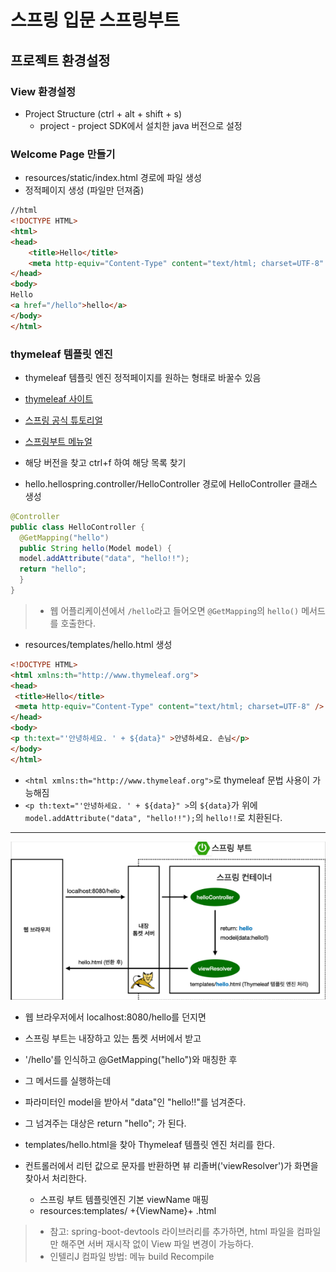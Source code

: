 # 스프링 입문 스프링부트

## 프로젝트 환경설정

### View 환경설정

- Project Structure (ctrl + alt + shift + s)
  - project - project SDK에서 설치한 java 버전으로 설정

### Welcome Page 만들기

- resources/static/index.html 경로에 파일 생성
- 정적페이지 생성 (파일만 던져줌)

```html
//html
<!DOCTYPE HTML>
<html>
<head>
    <title>Hello</title>
    <meta http-equiv="Content-Type" content="text/html; charset=UTF-8" />
</head>
<body>
Hello
<a href="/hello">hello</a>
</body>
</html>
```

### thymeleaf 템플릿 엔진

- thymeleaf 템플릿 엔진 정적페이지를 원하는 형태로 바꿀수 있음
- [thymeleaf 사이트](https://www.thymeleaf.org/)
- [스프링 공식 튜토리얼](https://spring.io/guides/gs/serving-web-content/)
- [스프링부트 메뉴얼](https://spring.io/projects/spring-boot#learn)
- 해당 버전을 찾고 ctrl+f 하여 해당 목록 찾기

- hello.hellospring.controller/HelloController 경로에 HelloController 클래스 생성

```java
@Controller
public class HelloController {
  @GetMapping("hello")
  public String hello(Model model) {
  model.addAttribute("data", "hello!!");
  return "hello";
  }
}
```

>- 웹 어플리케이션에서 `/hello`라고 들어오면 `@GetMapping`의 `hello()` 메서드를 호출한다.

- resources/templates/hello.html 생성

```html
<!DOCTYPE HTML>
<html xmlns:th="http://www.thymeleaf.org">
<head>
 <title>Hello</title>
 <meta http-equiv="Content-Type" content="text/html; charset=UTF-8" />
</head>
<body>
<p th:text="'안녕하세요. ' + ${data}" >안녕하세요. 손님</p>
</body>
</html>
```

- `<html xmlns:th="http://www.thymeleaf.org">`로 thymeleaf 문법 사용이 가능해짐
- `<p th:text="'안녕하세요. ' + ${data}" >`의 `${data}`가 위에 `model.addAttribute("data", "hello!!");`의 `hello!!`로 치환된다.

---

![spring_intro_01-03.png](./../pic/01_03.png)

- 웹 브라우저에서 localhost:8080/hello를 던지면
- 스프링 부트는 내장하고 있는 톰켓 서버에서 받고
- '/hello'를 인식하고 @GetMapping("hello")와 매칭한 후
- 그 메서드를 실행하는데
- 파라미터인 model을 받아서 "data"인 "hello!!"를 넘겨준다.
- 그 넘겨주는 대상은 return "hello"; 가 된다.
- templates/hello.html을 찾아 Thymeleaf 템플릿 엔진 처리를 한다.

- 컨트롤러에서 리턴 값으로 문자를 반환하면 뷰 리졸버('viewResolver')가 화면을 찾아서 처리한다.
  - 스프링 부트 템플릿엔진 기본 viewName 매핑
  - resources:templates/ +{ViewName}+ .html

>- 참고: spring-boot-devtools 라이브러리를 추가하면, html 파일을 컴파일만 해주면 서버 재시작 없이
View 파일 변경이 가능하다.
>- 인텔리J 컴파일 방법: 메뉴 build Recompile
